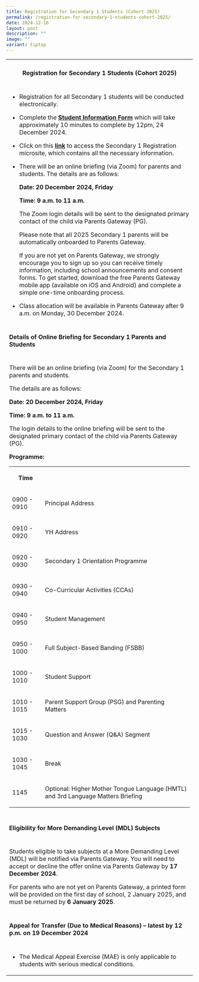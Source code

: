 ```yaml
---
title: Registration for Secondary 1 Students (Cohort 2025)
permalink: /registration-for-secondary-1-students-cohort-2025/
date: 2024-12-16
layout: post
description: ""
image: ""
variant: tiptap
---
```

<table style="minWidth: 25px">
<colgroup>
<col>
</colgroup>
<tbody>
<tr>
<th rowspan="1" colspan="1">
<h4><strong>Registration for Secondary 1 Students (Cohort 2025)</strong></h4>
</th>
</tr>
<tr>
<td rowspan="1" colspan="1">
<ul data-tight="true" class="tight">
<li>
<p>Registration for all Secondary 1 students will be conducted electronically.</p>
</li>
<li>
<p>Complete the <strong><a href="go.gov.sg/stgss2025sec1" rel="noopener nofollow" target="_blank">Student Information Form</a></strong> which
will take approximately 10 minutes to complete by 12pm, 24 December 2024.</p>
</li>
<li>
<p>Click on this <strong><a href="go.gov.sg/sgsssec1registration2025" rel="noopener nofollow" target="_blank">link</a></strong> to
access the Secondary 1 Registration microsite, which contains all the necessary
information.</p>
</li>
<li>
<p>There will be an online briefing (via Zoom) for parents and students.
The details are as follows:</p>
<p><strong>Date: 20 December 2024, Friday</strong>
</p>
<p><strong>Time: 9 a.m. to 11 a.m.</strong>
</p>
<p>The Zoom login details will be sent to the designated primary contact
of the child via Parents Gateway (PG).</p>
<p>Please note that all 2025 Secondary 1 parents will be automatically onboarded
to Parents Gateway.</p>
<p>If you are not yet on Parents Gateway, we strongly encourage you to sign
up so you can receive timely information, including school announcements
and consent forms. To get started, download the free Parents Gateway mobile
app (available on iOS and Android) and complete a simple one-time onboarding
process.</p>
</li>
<li>
<p>Class allocation will be available in Parents Gateway after 9 a.m. on
Monday, 30 December 2024.</p>
</li>
</ul>
</td>
</tr>
<tr>
<td rowspan="1" colspan="1">
<h4><strong>Details of Online Briefing for Secondary 1 Parents and Students</strong></h4>
</td>
</tr>
<tr>
<td rowspan="1" colspan="1">
<p>There will be an online briefing (via Zoom) for the Secondary 1 parents
and students.</p>
<p>The details are as follows:</p>
<p><strong>Date: 20 December 2024, Friday</strong>
</p>
<p><strong>Time: 9 a.m. to 11 a.m.</strong>
</p>
<p>The login details to the online briefing will be sent to the designated
primary contact of the child via Parents Gateway (PG).</p>
<p><strong>Programme:</strong>
</p>
<table style="minWidth: 100px">
<colgroup>
<col>
<col>
<col>
<col>
</colgroup>
<tbody>
<tr>
<th rowspan="1" colspan="2">
<p></p>
<p>Time</p>
</th>
<th rowspan="1" colspan="2">
<p></p>
</th>
</tr>
<tr>
<td rowspan="1" colspan="2">
<p>0900 - 0910</p>
</td>
<td rowspan="1" colspan="2">
<p>Principal Address</p>
</td>
</tr>
<tr>
<td rowspan="1" colspan="2">
<p>0910 - 0920</p>
</td>
<td rowspan="1" colspan="2">
<p>YH Address</p>
</td>
</tr>
<tr>
<td rowspan="1" colspan="2">
<p>0920 - 0930</p>
</td>
<td rowspan="1" colspan="2">
<p>Secondary 1 Orientation Programme</p>
</td>
</tr>
<tr>
<td rowspan="1" colspan="2">
<p>0930 - 0940</p>
</td>
<td rowspan="1" colspan="2">
<p>Co-Curricular Activities (CCAs)</p>
</td>
</tr>
<tr>
<td rowspan="1" colspan="2">
<p>0940 - 0950</p>
</td>
<td rowspan="1" colspan="2">
<p>Student Management</p>
</td>
</tr>
<tr>
<td rowspan="1" colspan="2">
<p>0950 - 1000</p>
</td>
<td rowspan="1" colspan="2">
<p>Full Subject-Based Banding (FSBB)</p>
</td>
</tr>
<tr>
<td rowspan="1" colspan="2">
<p>1000 - 1010</p>
</td>
<td rowspan="1" colspan="2">
<p>Student Support</p>
</td>
</tr>
<tr>
<td rowspan="1" colspan="2">
<p>1010 - 1015</p>
</td>
<td rowspan="1" colspan="2">
<p>Parent Support Group (PSG) and Parenting Matters</p>
</td>
</tr>
<tr>
<td rowspan="1" colspan="2">
<p>1015 - 1030</p>
</td>
<td rowspan="1" colspan="2">
<p>Question and Answer (Q&amp;A) Segment</p>
</td>
</tr>
<tr>
<td rowspan="1" colspan="2">
<p>1030 - 1045</p>
</td>
<td rowspan="1" colspan="2">
<p>Break</p>
</td>
</tr>
<tr>
<td rowspan="1" colspan="2">
<p>1145</p>
</td>
<td rowspan="1" colspan="2">
<p>Optional: Higher Mother Tongue Language (HMTL) and 3rd Language Matters
Briefing</p>
</td>
</tr>
</tbody>
</table>
<p></p>
</td>
</tr>
<tr>
<td rowspan="1" colspan="1">
<h4><strong>Eligibility for More Demanding Level (MDL) Subjects</strong></h4>
</td>
</tr>
<tr>
<td rowspan="1" colspan="1">
<p>Students eligible to take subjects at a More Demanding Level (MDL) will
be notified via Parents Gateway. You will need to accept or decline the
offer online via Parents Gateway by <strong>17 December 2024</strong>.</p>
<p>For parents who are not yet on Parents Gateway, a printed form will be
provided on the first day of school, 2 January 2025, and must be returned
by <strong>6 January 2025</strong>.</p>
<p></p>
</td>
</tr>
<tr>
<td rowspan="1" colspan="1">
<h4><strong>Appeal for Transfer (Due to Medical Reasons) – latest by 12 p.m. on 19 December 2024</strong></h4>
</td>
</tr>
<tr>
<td rowspan="1" colspan="1">
<ul data-tight="true" class="tight">
<li>
<p>The Medical Appeal Exercise (MAE) is only applicable to students with
serious medical conditions.</p>
</li>
</ul>
</td>
</tr>
</tbody>
</table>
<p></p>
<p></p>